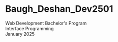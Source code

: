 # Baugh_Deshan_Dev2501
Web Development Bachelor's Program <br>
Interface Programming <br>
January 2025 <br>
